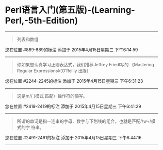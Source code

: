 # Perl语言入门(第五版)-(Learning-Perl,-5th-Edition)

---

> 列表和数组

您在位置 #889-889的标注 添加于 2015年4月15日星期三 下午6:14:59

---

> 你如果想认真学习正则表达式，我们推荐Jeffrey Friedl写的 《Mastering Regular Expressions》（O’Reilly 出版）

您在位置 #2244-2245的标注 添加于 2015年4月15日星期三 下午6:31:23

---

> 这是m// (模式 匹配）操作符的简写。

您在位置 #2419-2419的标注 添加于 2015年4月15日星期三 下午6:41:29

---

> 所谓的单词是指一连串的字母、数字与下划线的组合，也就是匹配/\w+/模式的字 符串。

您在位置 #2491-2491的标注 添加于 2015年4月15日星期三 下午6:44:16

---

